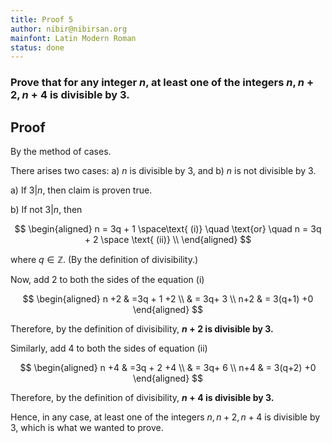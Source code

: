 ```yaml
---
title: Proof 5
author: nibir@nibirsan.org
mainfont: Latin Modern Roman
status: done
---
```

### Prove that for any integer $n$, at least one of the integers $n, n + 2, n + 4$ is divisible by 3.

## Proof

By the method of cases.

There arises two cases: a) $n$ is divisible by 3, and b) $n$ is not divisible by 3.

a) If $3|n$, then claim is proven true.

b) If not $3|n$, then 

$$
\begin{aligned}
n = 3q + 1 \space\text{ (i)} \quad \text{or} \quad n = 3q + 2 \space \text{ (ii)} \\
\end{aligned}
$$

where $q \in \mathbb{Z}$. (By the definition of divisibility.)

Now, add $2$ to both the sides of the equation (i)

$$
\begin{aligned}
n +2 & =3q + 1 +2 \\
& = 3q+ 3 \\
n+2 & = 3(q+1) +0
\end{aligned}
$$

Therefore, by the definition of divisibility, **$n+2$ is divisible by 3.** 

Similarly, add $4$ to both the sides of equation (ii)

$$
\begin{aligned}
n +4 & =3q + 2 +4 \\
& = 3q+ 6 \\
n+4 & = 3(q+2) +0
\end{aligned}
$$

Therefore, by the definition of divisibility, **$n+4$ is divisible by 3.**

Hence, in any case, at least one of the integers $n, n+2, n+4$ is divisible by 3, which is what we wanted to prove.